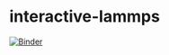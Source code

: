 # interactive-lammps

[![Binder](https://mybinder.org/badge_logo.svg)](https://mybinder.org/v2/gh/utkugurel/interactive-lammps/HEAD)
